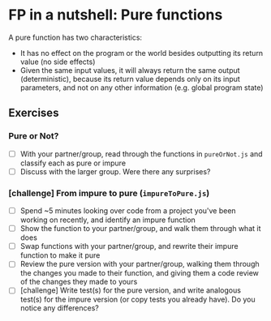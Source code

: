 # FP in a nutshell: Pure functions

A pure function has two characteristics:
- It has no effect on the program or the world besides outputting its return value (no side effects)
- Given the same input values, it will always return the same output (deterministic), because its return value depends only on its input parameters, and not on any other information (e.g. global program state)

## Exercises

### Pure or Not?
  - [ ] With your partner/group, read through the functions in `pureOrNot.js` and classify each as pure or impure
  - [ ] Discuss with the larger group. Were there any surprises?

### [challenge] From impure to pure (`impureToPure.js`)
  - [ ] Spend ~5 minutes looking over code from a project you've been working on recently, and identify an impure function
  - [ ] Show the function to your partner/group, and walk them through what it does
  - [ ] Swap functions with your partner/group, and rewrite their impure function to make it pure
  - [ ] Review the pure version with your partner/group, walking them through the changes you made to their function, and giving them a code review of the changes they made to yours
  - [ ] [challenge] Write test(s) for the pure version, and write analogous test(s) for the impure version (or copy tests you already have). Do you notice any differences?